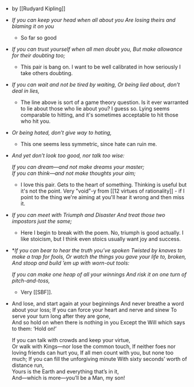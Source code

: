 - by [[Rudyard Kipling]]
- *If you can keep your head when all about you*
  *Are losing theirs and blaming it on you*
	- So far so good
- *If you can trust yourself when all men doubt you,*
  *But make allowance for their doubting too;*
	- This pair is bang on. I want to be well calibrated in how seriously I take others doubting.
- *If you can wait and not be tired by waiting,*
  *Or being lied about, don’t deal in lies,*
	- The line above is sort of a game theory question. Is it ever warranted to lie about those who lie about you? I guess so. Lying seems comparable to hitting, and it's sometimes acceptable to hit those who hit you.
- *Or being hated, don’t give way to hating,*
	- This one seems less symmetric, since hate can ruin me.
- *And yet don’t look too good, nor talk too wise:*
  
  *If you can dream—and not make dreams your master;  
  If you can think—and not make thoughts your aim;*
	- I love this pair. Gets to the heart of something. Thinking is useful but it's not the point. Very "void"-y from [[12 virtues of rationality]] - if I point to the thing we're aiming at you'll hear it wrong and then miss it.
- *If you can meet with Triumph and Disaster*
  *And treat those two impostors just the same;*
	- Here I begin to break with the poem. No, triumph is good actually. I like stoicism, but I think even stoics usually want joy and success.
- **If you can bear to hear the truth you’ve spoken
  Twisted by knaves to make a trap for fools,
  Or watch the things you gave your life to, broken,
  And stoop and build ’em up with worn-out tools:*
  
  *If you can make one heap of all your winnings
  And risk it on one turn of pitch-and-toss,*
	- Very [[SBF]].
- And lose, and start again at your beginnings
  And never breathe a word about your loss;
  If you can force your heart and nerve and sinew
  To serve your turn long after they are gone,  
  And so hold on when there is nothing in you
  Except the Will which says to them: ‘Hold on!’
  
  If you can talk with crowds and keep your virtue,  
  Or walk with Kings—nor lose the common touch,
  If neither foes nor loving friends can hurt you,
  If all men count with you, but none too much;
  If you can fill the unforgiving minute
  With sixty seconds’ worth of distance run,  
  Yours is the Earth and everything that’s in it,  
  And—which is more—you’ll be a Man, my son!